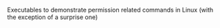 Executables to demonstrate permission related commands in Linux (with the exception of a surprise one)
